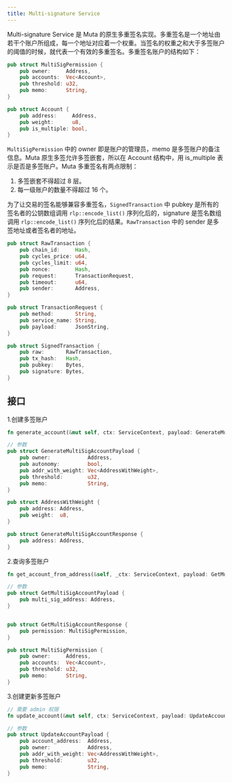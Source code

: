 ```yaml
---
title: Multi-signature Service
---
```


Multi-signature Service 是 Muta 的原生多重签名实现。多重签名是一个地址由若干个账户所组成，每一个地址对应着一个权重。当签名的权重之和大于多签账户的阈值的时候，就代表一个有效的多重签名。多重签名账户的结构如下：

```rust
pub struct MultiSigPermission {
    pub owner:     Address,
    pub accounts:  Vec<Account>,
    pub threshold: u32,
    pub memo:      String,
}

pub struct Account {
    pub address:     Address,
    pub weight:      u8,
    pub is_multiple: bool,
}
```

`MultiSigPermission` 中的 owner 即是账户的管理员，memo 是多签账户的备注信息。Muta 原生多签允许多签嵌套，所以在 Account 结构中，用 is_multiple 表示是否是多签账户。Muta 多重签名有两点限制：

1. 多签嵌套不得超过 8 层。
2. 每一级账户的数量不得超过 16 个。

为了让交易的签名能够兼容多重签名，`SignedTransaction` 中 pubkey 是所有的签名者的公钥数组调用 `rlp::encode_list()` 序列化后的，signature 是签名数组调用 `rlp::encode_list()` 序列化后的结果。`RawTransaction` 中的 sender 是多签地址或者签名者的地址。

```rust
pub struct RawTransaction {
    pub chain_id:     Hash,
    pub cycles_price: u64,
    pub cycles_limit: u64,
    pub nonce:        Hash,
    pub request:      TransactionRequest,
    pub timeout:      u64,
    pub sender:       Address,
}

pub struct TransactionRequest {
    pub method:       String,
    pub service_name: String,
    pub payload:      JsonString,
}

pub struct SignedTransaction {
    pub raw:       RawTransaction,
    pub tx_hash:   Hash,
    pub pubkey:    Bytes,
    pub signature: Bytes,
}
```

## 接口

1.创建多签账户

```rust
fn generate_account(&mut self, ctx: ServiceContext, payload: GenerateMultiSigAccountPayload) -> ServiceResponse<GenerateMultiSigAccountResponse>;

// 参数
pub struct GenerateMultiSigAccountPayload {
    pub owner:            Address,
    pub autonomy:         bool,
    pub addr_with_weight: Vec<AddressWithWeight>,
    pub threshold:        u32,
    pub memo:             String,
}

pub struct AddressWithWeight {
    pub address: Address,
    pub weight:  u8,
}

pub struct GenerateMultiSigAccountResponse {
    pub address: Address,
}
```

2.查询多签账户

```rust
fn get_account_from_address(&self, _ctx: ServiceContext, payload: GetMultiSigAccountPayload) -> ServiceResponse<GetMultiSigAccountResponse>;

// 参数
pub struct GetMultiSigAccountPayload {
    pub multi_sig_address: Address,
}


pub struct GetMultiSigAccountResponse {
    pub permission: MultiSigPermission,
}

pub struct MultiSigPermission {
    pub owner:     Address,
    pub accounts:  Vec<Account>,
    pub threshold: u32,
    pub memo:      String,
}
```


3.创建更新多签账户

```rust
// 需要 admin 权限
fn update_account(&mut self, ctx: ServiceContext, payload: UpdateAccountPayload,) -> ServiceResponse<()>;

// 参数
pub struct UpdateAccountPayload {
    pub account_address:  Address,
    pub owner:            Address,
    pub addr_with_weight: Vec<AddressWithWeight>,
    pub threshold:        u32,
    pub memo:             String,
}
```